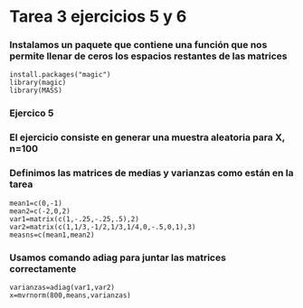 # Tarea 3 ejercicios 5 y 6


### Instalamos un paquete que contiene una función que nos permite llenar de ceros los espacios restantes de las matrices 
    install.packages("magic")
    library(magic)
    library(MASS)

### Ejercico 5

### El ejercicio consiste en generar una muestra aleatoria para X, n=100
### Definimos las matrices de medias y varianzas como están en la tarea 
    mean1=c(0,-1)
    mean2=c(-2,0,2)
    var1=matrix(c(1,-.25,-.25,.5),2)
    var2=matrix(c(1,1/3,-1/2,1/3,1/4,0,-.5,0,1),3)
    measns=c(mean1,mean2)

### Usamos comando adiag para juntar las matrices correctamente
    varianzas=adiag(var1,var2)
    x=mvrnorm(800,means,varianzas)



